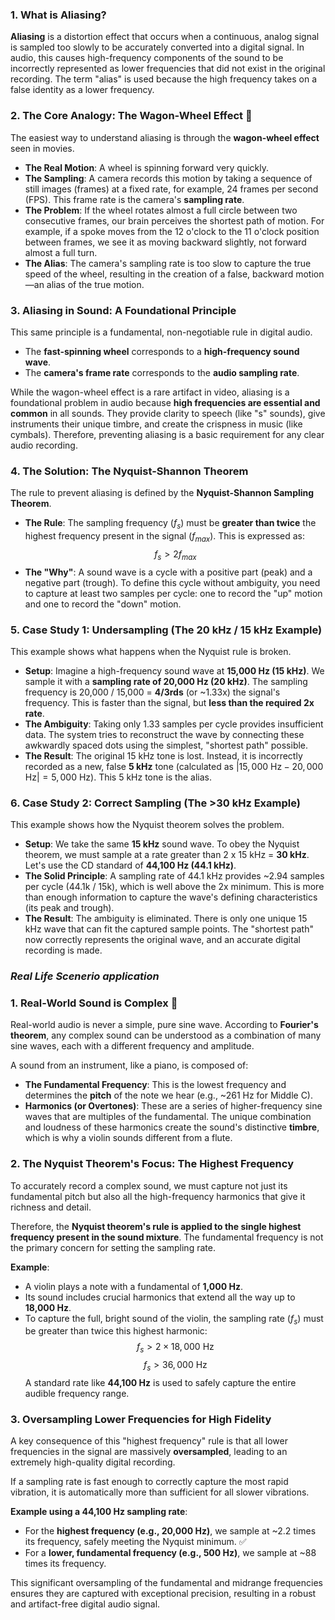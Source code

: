 ###  1. What is Aliasing?

**Aliasing** is a distortion effect that occurs when a continuous, analog signal is sampled too slowly to be accurately converted into a digital signal. In audio, this causes high-frequency components of the sound to be incorrectly represented as lower frequencies that did not exist in the original recording. The term "alias" is used because the high frequency takes on a false identity as a lower frequency.

###  2. The Core Analogy: The Wagon-Wheel Effect 🎡

The easiest way to understand aliasing is through the **wagon-wheel effect** seen in movies.

* **The Real Motion**: A wheel is spinning forward very quickly.
* **The Sampling**: A camera records this motion by taking a sequence of still images (frames) at a fixed rate, for example, 24 frames per second (FPS). This frame rate is the camera's **sampling rate**.
* **The Problem**: If the wheel rotates almost a full circle between two consecutive frames, our brain perceives the shortest path of motion. For example, if a spoke moves from the 12 o'clock to the 11 o'clock position between frames, we see it as moving backward slightly, not forward almost a full turn.
* **The Alias**: The camera's sampling rate is too slow to capture the true speed of the wheel, resulting in the creation of a false, backward motion—an alias of the true motion.


###  3. Aliasing in Sound: A Foundational Principle

This same principle is a fundamental, non-negotiable rule in digital audio.

* The **fast-spinning wheel** corresponds to a **high-frequency sound wave**.
* The **camera's frame rate** corresponds to the **audio sampling rate**.

While the wagon-wheel effect is a rare artifact in video, aliasing is a foundational problem in audio because **high frequencies are essential and common** in all sounds. They provide clarity to speech (like "s" sounds), give instruments their unique timbre, and create the crispness in music (like cymbals). Therefore, preventing aliasing is a basic requirement for any clear audio recording.


###  4. The Solution: The Nyquist-Shannon Theorem

The rule to prevent aliasing is defined by the **Nyquist-Shannon Sampling Theorem**.

* **The Rule**: The sampling frequency ($f_s$) must be **greater than twice** the highest frequency present in the signal ($f_{max}$). This is expressed as:
    $$f_s > 2f_{max}$$
* **The "Why"**: A sound wave is a cycle with a positive part (peak) and a negative part (trough). To define this cycle without ambiguity, you need to capture at least two samples per cycle: one to record the "up" motion and one to record the "down" motion.


###  5. Case Study 1: Undersampling (The 20 kHz / 15 kHz Example)

This example shows what happens when the Nyquist rule is broken.

* **Setup**: Imagine a high-frequency sound wave at **15,000 Hz (15 kHz)**. We sample it with a **sampling rate of 20,000 Hz (20 kHz)**. The sampling frequency is 20,000 / 15,000 = **4/3rds** (or ~1.33x) the signal's frequency. This is faster than the signal, but **less than the required 2x rate**.
* **The Ambiguity**: Taking only 1.33 samples per cycle provides insufficient data. The system tries to reconstruct the wave by connecting these awkwardly spaced dots using the simplest, "shortest path" possible.
* **The Result**: The original 15 kHz tone is lost. Instead, it is incorrectly recorded as a new, false **5 kHz** tone (calculated as $|15,000 \text{ Hz} - 20,000 \text{ Hz}| = 5,000 \text{ Hz}$). This 5 kHz tone is the alias.


###  6. Case Study 2: Correct Sampling (The >30 kHz Example)

This example shows how the Nyquist theorem solves the problem.

* **Setup**: We take the same **15 kHz** sound wave. To obey the Nyquist theorem, we must sample at a rate greater than 2 x 15 kHz = **30 kHz**. Let's use the CD standard of **44,100 Hz (44.1 kHz)**.
* **The Solid Principle**: A sampling rate of 44.1 kHz provides ~2.94 samples per cycle (44.1k / 15k), which is well above the 2x minimum. This is more than enough information to capture the wave's defining characteristics (its peak and trough).
* **The Result**: The ambiguity is eliminated. There is only one unique 15 kHz wave that can fit the captured sample points. The "shortest path" now correctly represents the original wave, and an accurate digital recording is made.


### *Real Life Scenerio application*

###  1. Real-World Sound is Complex 🎹

Real-world audio is never a simple, pure sine wave. According to **Fourier's theorem**, any complex sound can be understood as a combination of many sine waves, each with a different frequency and amplitude.

A sound from an instrument, like a piano, is composed of:
* **The Fundamental Frequency**: This is the lowest frequency and determines the **pitch** of the note we hear (e.g., ~261 Hz for Middle C).
* **Harmonics (or Overtones)**: These are a series of higher-frequency sine waves that are multiples of the fundamental. The unique combination and loudness of these harmonics create the sound's distinctive **timbre**, which is why a violin sounds different from a flute.


###  2. The Nyquist Theorem's Focus: The Highest Frequency

To accurately record a complex sound, we must capture not just its fundamental pitch but also all the high-frequency harmonics that give it richness and detail.

Therefore, the **Nyquist theorem's rule is applied to the single highest frequency present in the sound mixture**. The fundamental frequency is not the primary concern for setting the sampling rate.

**Example**:
* A violin plays a note with a fundamental of **1,000 Hz**.
* Its sound includes crucial harmonics that extend all the way up to **18,000 Hz**.
* To capture the full, bright sound of the violin, the sampling rate ($f_s$) must be greater than twice this highest harmonic:
    $$f_s > 2 \times 18,000 \text{ Hz}$$ $$f_s > 36,000 \text{ Hz}$$
A standard rate like **44,100 Hz** is used to safely capture the entire audible frequency range.



###  3. Oversampling Lower Frequencies for High Fidelity

A key consequence of this "highest frequency" rule is that all lower frequencies in the signal are massively **oversampled**, leading to an extremely high-quality digital recording.

If a sampling rate is fast enough to correctly capture the most rapid vibration, it is automatically more than sufficient for all slower vibrations.

**Example using a 44,100 Hz sampling rate**:
* For the **highest frequency (e.g., 20,000 Hz)**, we sample at ~2.2 times its frequency, safely meeting the Nyquist minimum. ✅
* For a **lower, fundamental frequency (e.g., 500 Hz)**, we sample at ~88 times its frequency.

This significant oversampling of the fundamental and midrange frequencies ensures they are captured with exceptional precision, resulting in a robust and artifact-free digital audio signal.